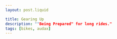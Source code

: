 ```yaml
---
layout: post.liquid

title: Gearing Up
description: ""Being Prepared" for long rides."
tags: [bikes, audax]
---
```

